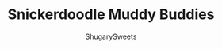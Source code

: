 ---
layout: ../../layouts/MarkdownPostLayout.astro
title: Snickerdoodle Muddy Buddies
author: ShugarySweets
pubDate: 2019-01-15
description: "Snickerdoodle Muddy Buddies packed with white chocolate, cinnamon, and sweet Cinnamon Toast Crunch Cereal."
image_url: https://www.shugarysweets.com/wp-content/uploads/2014/04/snickerdoodle-muddy-buddies-4-e1398646929402.jpg
tags: ["Desserts","American"]
calories: 320
protein: 4
carbohydrates: 53
fats: 10
fiber: 3
ingredients: ["8 cups Rice Chex cereal","16 ounce Ghirardelli white chocolate melting wafers","4 teaspoons cinnamon, divided","1 3/4 cup powdered sugar","1 cup Cinnamon Toast Crunch cereal"]
serves: 9
time: "5 minutes"
prepTime: "5 minutes"
instructions: ["Melt white chocolate wafers in microwave according to package directions.","Stir in 3 teaspoons cinnamon until blended. In a large mixing bowl, combine Rice Chex cereal with melted white chocolate. Stir until coated completely.","In a large gallon size ziploc bag, add powdered sugar with remaining 1 teaspoon cinnamon. Close bag and shake to combine.","Add chocolate cereal mix to bag, zip closed and shake! Make sure all the cereal has been covered. Add Cinnamon Toast Crunch cereal.","Store in airtight container for up to one week. ENJOY."]
nutrition: ["320 calories","53 grams carbohydrates","3 milligrams cholesterol","10 grams fat","3 grams fiber","4 grams protein","6 grams saturated fat","39 milligrams sodium","27 grams sugar","0 grams trans fat","4 grams unsaturated fat"]
---